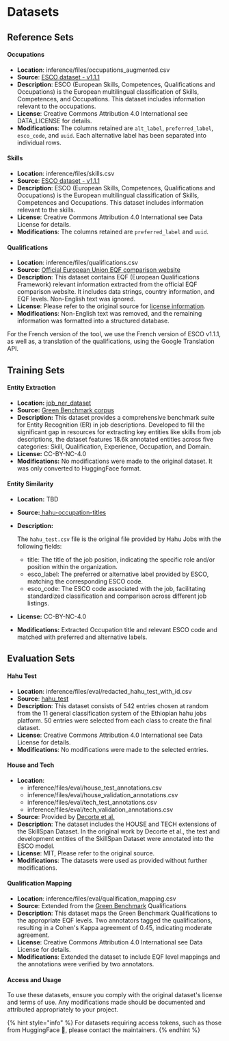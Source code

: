 # Datasets

## Reference Sets

#### Occupations

* **Location**: inference/files/occupations\_augmented.csv
* **Source**: [ESCO dataset - v1.1.1](https://esco.ec.europa.eu/en/use-esco/download)
* **Description**: ESCO (European Skills, Competences, Qualifications and Occupations) is the European multilingual classification of Skills, Competences, and Occupations. This dataset includes information relevant to the occupations.
* **License**: Creative Commons Attribution 4.0 International see DATA\_LICENSE for details.
* **Modifications**: The columns retained are `alt_label`, `preferred_label`, `esco_code`, and `uuid`. Each alternative label has been separated into individual rows.

#### Skills

* **Location**: inference/files/skills.csv
* **Source**: [ESCO dataset - v1.1.1](https://esco.ec.europa.eu/en/use-esco/download)
* **Description**: ESCO (European Skills, Competences, Qualifications and Occupations) is the European multilingual classification of Skills, Competences and Occupations. This dataset includes information relevant to the skills.
* **License**: Creative Commons Attribution 4.0 International see Data License for details.
* **Modifications**: The columns retained are `preferred_label` and `uuid`.

#### Qualifications

* **Location**: inference/files/qualifications.csv
* **Source**: [Official European Union EQF comparison website](https://europass.europa.eu/en/compare-qualifications)
* **Description**: This dataset contains EQF (European Qualifications Framework) relevant information extracted from the official EQF comparison website. It includes data strings, country information, and EQF levels. Non-English text was ignored.
* **License**: Please refer to the original source for [license information](https://europass.europa.eu/en/node/2161).
* **Modifications**: Non-English text was removed, and the remaining information was formatted into a structured database.

For the French version of the tool, we use the French version of ESCO v1.1.1, as well as, a translation of the qualifications, using the Google Translation API.&#x20;

## Training Sets

#### **Entity Extraction**

* **Location:** [ job\_ner\_dataset](https://huggingface.co/datasets/tabiya/job_ner_dataset)
* **Source:** [Green Benchmark corpus](https://github.com/acp19tag/skill-extraction-dataset)
* **Description:** This dataset provides a comprehensive benchmark suite for Entity Recognition (ER) in job descriptions. Developed to fill the significant gap in resources for extracting key entities like skills from job descriptions, the dataset features 18.6k annotated entities across five categories: Skill, Qualification, Experience, Occupation, and Domain.
* **License:** CC-BY-NC-4.0
* **Modifications:** No modifications were made to the original dataset. It was only converted to HuggingFace format.

#### **Entity Similarity**

* **Location:** TBD
* **Source:**[ hahu-occupation-titles](https://huggingface.co/datasets/tabiya/occupation_titles_esco)
*   **Description:**&#x20;

    The `hahu_test.csv` file is the original file provided by Hahu Jobs with the following fields:

    * title: The title of the job position, indicating the specific role and/or position within the organization.
    * esco\_label: The preferred or alternative label provided by ESCO, matching the corresponding ESCO code.
    * esco\_code: The ESCO code associated with the job, facilitating standardized classification and comparison across different job listings.
* **License:** CC-BY-NC-4.0
* **Modifications:** Extracted Occupation title and relevant ESCO code and matched with preferred and alternative labels.

## Evaluation Sets

#### Hahu Test

* **Location**: inference/files/eval/redacted\_hahu\_test\_with\_id.csv
* **Source**: [hahu\_test](https://huggingface.co/datasets/tabiya/hahu_test)
* **Description**: This dataset consists of 542 entries chosen at random from the 11 general classification system of the Ethiopian hahu jobs platform. 50 entries were selected from each class to create the final dataset.
* **License**: Creative Commons Attribution 4.0 International see Data License for details.
* **Modifications**: No modifications were made to the selected entries.

#### House and Tech

* **Location**:
  * inference/files/eval/house\_test\_annotations.csv
  * inference/files/eval/house\_validation\_annotations.csv
  * inference/files/eval/tech\_test\_annotations.csv
  * inference/files/eval/tech\_validation\_annotations.csv
* **Source**: Provided by [Decorte et al.](https://arxiv.org/abs/2209.05987)
* **Description**: The dataset includes the HOUSE and TECH extensions of the SkillSpan Dataset. In the original work by Decorte et al., the test and development entities of the SkillSpan Dataset were annotated into the ESCO model.
* **License**: MIT, Please refer to the original source.
* **Modifications**: The datasets were used as provided without further modifications.

#### Qualification Mapping

* **Location**: inference/files/eval/qualification\_mapping.csv
* **Source**: Extended from the [Green Benchmark](https://github.com/acp19tag/skill-extraction-dataset) Qualifications
* **Description**: This dataset maps the Green Benchmark Qualifications to the appropriate EQF levels. Two annotators tagged the qualifications, resulting in a Cohen's Kappa agreement of 0.45, indicating moderate agreement.
* **License**: Creative Commons Attribution 4.0 International see Data License for details.
* **Modifications**: Extended the dataset to include EQF level mappings and the annotations were verified by two annotators.

#### Access and Usage

To use these datasets, ensure you comply with the original dataset's license and terms of use. Any modifications made should be documented and attributed appropriately to your project.

{% hint style="info" %}
For datasets requiring access tokens, such as those from HuggingFace 🤗, please contact the maintainers.
{% endhint %}

